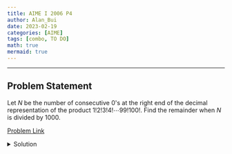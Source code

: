 ```yaml
---
title: AIME I 2006 P4    
author: Alan_Bui    
date: 2023-02-19
categories: [AIME]
tags: [combo, TO DO]
math: true    
mermaid: true  
---
```


---
## Problem Statement

Let $N$ be the number of consecutive $0$'s at the right end of the decimal representation of the product $1!2!3!4!\cdots99!100!.$ Find the remainder when $N$ is divided by $1000$.

[Problem Link](https://artofproblemsolving.com/wiki/index.php/2006_AIME_I_Problems/Problem_4)

<details>
<summary> Solution </summary>

</details>